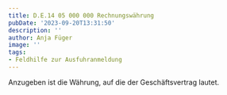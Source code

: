 ```yaml
---
title: D.E.14 05 000 000 Rechnungswährung
pubDate: '2023-09-20T13:31:50'
description: ''
author: Anja Füger
image: ''
tags:
- Feldhilfe zur Ausfuhranmeldung
---
```


Anzugeben ist die Währung, auf die der Geschäftsvertrag lautet.